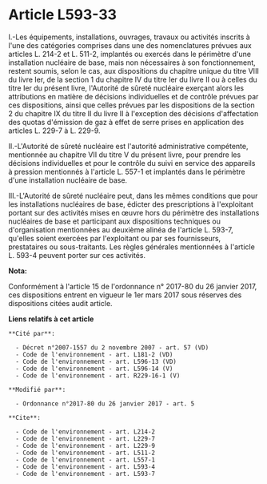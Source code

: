 # Article L593-33

I.-Les équipements, installations, ouvrages, travaux ou activités inscrits à l'une des catégories comprises dans une des
nomenclatures prévues aux articles L. 214-2 et L. 511-2, implantés ou exercés dans le périmètre d'une installation nucléaire
de base, mais non nécessaires à son fonctionnement, restent soumis, selon le cas, aux dispositions du chapitre unique du
titre VIII du livre Ier, de la section 1 du chapitre IV du titre Ier du livre II ou à celles du titre Ier du présent livre,
l'Autorité de sûreté nucléaire exerçant alors les attributions en matière de décisions individuelles et de contrôle prévues
par ces dispositions, ainsi que celles prévues par les dispositions de la section 2 du chapitre IX du titre II du livre II à
l'exception des décisions d'affectation des quotas d'émission de gaz à effet de serre prises en application des articles L.
229-7 à L. 229-9. 

II.-L'Autorité de sûreté nucléaire est l'autorité administrative compétente, mentionnée au chapitre VII du titre V du présent
livre, pour prendre les décisions individuelles et pour le contrôle du suivi en service des appareils à pression mentionnés à
l'article L. 557-1 et implantés dans le périmètre d'une installation nucléaire de base. 

III.-L'Autorité de sûreté nucléaire peut, dans les mêmes conditions que pour les installations nucléaires de base, édicter
des prescriptions à l'exploitant portant sur des activités mises en œuvre hors du périmètre des installations nucléaires de
base et participant aux dispositions techniques ou d'organisation mentionnées au deuxième alinéa de l'article L. 593-7,
qu'elles soient exercées par l'exploitant ou par ses fournisseurs, prestataires ou sous-traitants. Les règles générales
mentionnées à l'article L. 593-4 peuvent porter sur ces activités.

**Nota:**

Conformément à l'article 15 de l'ordonnance n° 2017-80 du 26 janvier 2017, ces dispositions entrent en vigueur le 1er mars
2017 sous réserves des dispositions citées audit article.

**Liens relatifs à cet article**

	**Cité par**:

	  - Décret n°2007-1557 du 2 novembre 2007 - art. 57 (VD)
	  - Code de l'environnement - art. L181-2 (VD)
	  - Code de l'environnement - art. L596-13 (VD)
	  - Code de l'environnement - art. L596-14 (V)
	  - Code de l'environnement - art. R229-16-1 (V)

	**Modifié par**:

	  - Ordonnance n°2017-80 du 26 janvier 2017 - art. 5

	**Cite**:

	  - Code de l'environnement - art. L214-2
	  - Code de l'environnement - art. L229-7
	  - Code de l'environnement - art. L229-9
	  - Code de l'environnement - art. L511-2
	  - Code de l'environnement - art. L557-1
	  - Code de l'environnement - art. L593-4
	  - Code de l'environnement - art. L593-7
